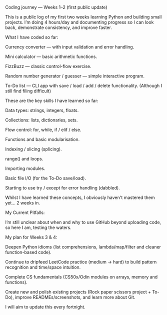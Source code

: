 Coding journey — Weeks 1–2 (first public update)

This is a public log of my first two weeks learning Python and building small projects. I’m doing 4 hours/day and documenting progress so I can look back, demonstrate consistency, and improve faster.

What I have coded so far:

Currency converter — with input validation and error handling.

Mini calculator — basic arithmetic functions.

FizzBuzz — classic control-flow exercise.

Random number generator / guesser — simple interactive program.

To-Do list — CLI app with save / load / add / delete functionality. (Although I still find filing difficult)

These are the key skills I have learned so far:

Data types: strings, integers, floats.

Collections: lists, dictionaries, sets.

Flow control: for, while, if / elif / else.

Functions and basic modularisation.

Indexing / slicing (splicing).

range() and loops.

Importing modules.

Basic file I/O (for the To-Do save/load).

Starting to use try / except for error handling (dabbled).

Whilst I have learned these concepts, I obviously haven't mastered them yet... 2 weeks in.

My Current Pitfalls:

I’m still unclear about when and why to use GitHub beyond uploading code, so here I am, testing the waters. 

My plan for Weeks 3 & 4:

Deepen Python idioms (list comprehensions, lambda/map/filter and cleaner function-based code).

Continue to dripfeed LeetCode practice (medium → hard) to build pattern recognition and time/space intuition.

Complete CS fundamentals (CS50x/Odin modules on arrays, memory and functions).

Create new and polish existing projects (Rock paper scissors project + To-Do), improve READMEs/screenshots, and learn more about Git.

I will aim to update this every fortnight.
